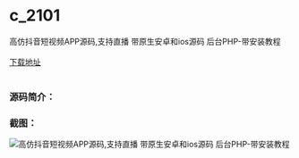 # c_2101
高仿抖音短视频APP源码,支持直播 带原生安卓和ios源码 后台PHP-带安装教程
<br/></br>
[下载地址](https://www.uuid2.com/2101.html "下载地址")
<br/></br>
<h3>源码简介：</h3>
<h3>截图：</h3>
<img src="https://www.uuid2.com/wp-content/uploads/img/uimage/88831652753021.jpg" alt="高仿抖音短视频APP源码,支持直播 带原生安卓和ios源码 后台PHP-带安装教程">
